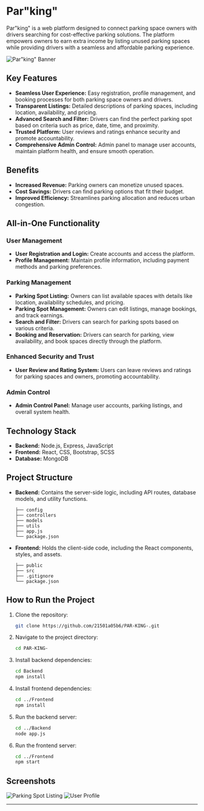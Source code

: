 

# Par"king"

Par"king" is a web platform designed to connect parking space owners with drivers searching for cost-effective parking solutions. The platform empowers owners to earn extra income by listing unused parking spaces while providing drivers with a seamless and affordable parking experience.

![Par"king" Banner](./screenshot.png)

## Key Features

- **Seamless User Experience:** Easy registration, profile management, and booking processes for both parking space owners and drivers.
- **Transparent Listings:** Detailed descriptions of parking spaces, including location, availability, and pricing.
- **Advanced Search and Filter:** Drivers can find the perfect parking spot based on criteria such as price, date, time, and proximity.
- **Trusted Platform:** User reviews and ratings enhance security and promote accountability.
- **Comprehensive Admin Control:** Admin panel to manage user accounts, maintain platform health, and ensure smooth operation.

## Benefits

- **Increased Revenue:** Parking owners can monetize unused spaces.
- **Cost Savings:** Drivers can find parking options that fit their budget.
- **Improved Efficiency:** Streamlines parking allocation and reduces urban congestion.

## All-in-One Functionality

### User Management
- **User Registration and Login:** Create accounts and access the platform.
- **Profile Management:** Maintain profile information, including payment methods and parking preferences.

### Parking Management
- **Parking Spot Listing:** Owners can list available spaces with details like location, availability schedules, and pricing.
- **Parking Spot Management:** Owners can edit listings, manage bookings, and track earnings.
- **Search and Filter:** Drivers can search for parking spots based on various criteria.
- **Booking and Reservation:** Drivers can search for parking, view availability, and book spaces directly through the platform.

### Enhanced Security and Trust
- **User Review and Rating System:** Users can leave reviews and ratings for parking spaces and owners, promoting accountability.

### Admin Control
- **Admin Control Panel:** Manage user accounts, parking listings, and overall system health.

## Technology Stack

- **Backend:** Node.js, Express, JavaScript
- **Frontend:** React, CSS, Bootstrap, SCSS
- **Database:** MongoDB

## Project Structure

- **Backend:** Contains the server-side logic, including API routes, database models, and utility functions.
  ```
  ├── config
  ├── controllers
  ├── models
  ├── utils
  ├── app.js
  └── package.json
  ```

- **Frontend:** Holds the client-side code, including the React components, styles, and assets.
  ```
  ├── public
  ├── src
  ├── .gitignore
  └── package.json
  ```

## How to Run the Project

1. Clone the repository:
   ```bash
   git clone https://github.com/21501a05b6/PAR-KING-.git
   ```
   
2. Navigate to the project directory:
   ```bash
   cd PAR-KING-
   ```

3. Install backend dependencies:
   ```bash
   cd Backend
   npm install
   ```

4. Install frontend dependencies:
   ```bash
   cd ../Frontend
   npm install
   ```

5. Run the backend server:
   ```bash
   cd ../Backend
   node app.js
   ```

6. Run the frontend server:
   ```bash
   cd ../Frontend
   npm start
   ```

## Screenshots

![Parking Spot Listing](public/Parking_Spot_Listing.png)
![User Profile](public/User_Profile.png)


---
